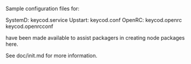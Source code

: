 Sample configuration files for:

SystemD: keycod.service
Upstart: keycod.conf
OpenRC:  keycod.openrc
         keycod.openrcconf

have been made available to assist packagers in creating node packages here.

See doc/init.md for more information.
